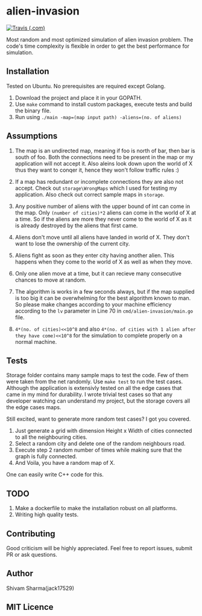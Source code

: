# alien-invasion

[![Travis (.com)](https://img.shields.io/travis/com/jack17529/alien-invasion)](https://travis-ci.com/jack17529/alien-invasion)

Most random and most optimized simulation of alien invasion problem. The code's time complexity is flexible in order to get the best performance for simulation.

## Installation

Tested on Ubuntu. No prerequisites are required except Golang.

1. Download the project and place it in your GOPATH.
2. Use `make` command to install custom packages, execute tests and build the binary file.
3. Run using `./main -map=(map input path) -aliens=(no. of aliens)`

## Assumptions

1. The map is an undirected map, meaning if foo is north of bar, then bar is south of foo. Both the connections need to be present in the map or my application will not accept it. Also aleins look down upon the world of X thus they want to conqer it, hence they won't follow traffic rules :)

2. If a map has redundant or incomplete connections they are also not accept. Check out `storage\WrongMaps` which I used for testing my application. Also check out correct sample maps in `storage`.

3. Any positive number of aliens with the upper bound of int can come in the map. Only `(number of cities)*2` aliens can come in the world of X at a time. So if the aliens are more they never come to the world of X as it is already destroyed by the aliens that first came.

4. Aliens don't move until all aliens have landed in world of X. They don't want to lose the ownership of the current city.

5. Aliens fight as soon as they enter city having another alien. This happens when they come to the world of X as well as when they move.

6. Only one alien move at a time, but it can recieve many consecutive chances to move at random.

7. The algorithm is works in a few seconds always, but if the map supplied is too big it can be overwhelming for the best algorithm known to man. So please make changes according to your machine efficiency according to the `lv` parameter in Line 70 in `cmd/alien-invasion/main.go` file.

8. `4*(no. of cities)<<10^8` and also `4*(no. of cities with 1 alien after they have come)<<10^8` for the simulation to complete properly on a normal machine.

## Tests

Storage folder contains many sample maps to test the code. Few of them were taken from the net randomly.
Use `make test` to run the test cases.
Although the application is extensivly tested on all the edge cases that came in my mind for durability. I wrote trivial test cases so that any developer watching can understand my project, but the storage covers all the edge cases maps.

Still excited, want to generate more random test cases?
I got you covered.
1. Just generate a grid with dimension Height x Width of cities connected to all the neighbouring cities.
2. Select a random city and delete one of the random neighbours road.
3. Execute step 2 random number of times while making sure that the graph is fully connected.
4. And Voila, you have a random map of X.

One can easily write C++ code for this.

## TODO

1. Make a dockerfile to make the installation robust on all platforms.
2. Writing high quality tests.

## Contributing

Good criticism will be highly appreciated. Feel free to report issues, submit PR or ask questions.

## Author

Shivam Sharma(jack17529)

## MIT Licence
